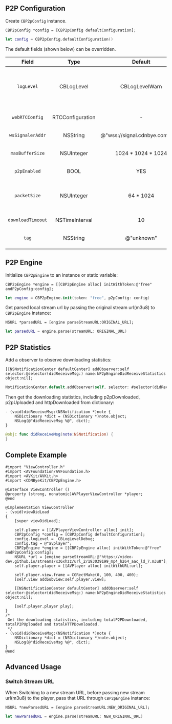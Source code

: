 
## P2P Configuration
Create `CBP2pConfig` instance.
```ObjC
CBP2pConfig *config = [CBP2pConfig defaultConfiguration];
```
```Swift
let config = CBP2pConfig.defaultConfiguration()
```

The default fields (shown below) can be overridden.

| Field | Type | Default | Description |
| :-: | :-: | :-: | :-: |
| `logLevel` | CBLogLevel | CBLogLevelWarn | Print log level(CBLogLevelNone, CBLogLevelDebug, CBLogLevelInfo, CBLogLevelWarn, CBLogLevelError).                                                                                       
| `webRTCConfig` | RTCConfiguration | - | Providing options to configure WebRTC connections.
| `wsSignalerAddr` | NSString | @"wss://signal.cdnbye.com/wss" | The address of signal server.
| `maxBufferSize` | NSUInteger | 1024 * 1024 * 1024 | The max size of binary data that can be stored in the cache for VOD.
| `p2pEnabled` | BOOL | YES | Enable or disable p2p engine.
| `packetSize` | NSUInteger | 64 * 1024 | The maximum package size sent by datachannel, 64KB should work with most of recent browsers.
| `downloadTimeout` | NSTimeInterval | 10 | TS file download timeout.
| `tag` | NSString | @"unknown" | User defined tag which is presented in console.

## P2P Engine
Initialize `CBP2pEngine` to an instance or static variable:
```ObjC
CBP2pEngine *engine = [[CBP2pEngine alloc] initWithToken:@"free" andP2pConfig:config];
```
```Swift
let engine = CBP2pEngine.init(token: "free", p2pConfig: config)
```
Get parsed local stream url by passing the original stream url(m3u8) to `CBP2pEngine` instance:
```ObjC
NSURL *parsedURL = [engine parseStreamURL:ORIGINAL_URL];
```
```Swift
let parsedURL = engine.parse(streamURL: ORIGINAL_URL)
```

## P2P Statistics
Add a observer to observe downloading statistics:
```ObjC
[[NSNotificationCenter defaultCenter] addObserver:self selector:@selector(didReceiveMsg:) name:kP2pEngineDidReceiveStatistics object:nil];
```
```Swift
NotificationCenter.default.addObserver(self, selector: #selector(didReceiveMsg), name: NSNotification.Name(rawValue: kP2pEngineDidReceiveStatistics), object: nil)
```
Then get the downloading statistics, including p2pDownloaded, p2pUploaded and httpDownloaded from dictionary:
```ObjC
- (void)didReceiveMsg:(NSNotification *)note {
    NSDictionary *dict = (NSDictionary *)note.object;
    NSLog(@"didReceiveMsg %@", dict);
}
```
```Swift
@objc func didReceiveMsg(note:NSNotification) {
}
```

## Complete Example
```
#import "ViewController.h"
#import <AVFoundation/AVFoundation.h>
#import <AVKit/AVKit.h>
#import <CDNByeKit/CBP2pEngine.h>

@interface ViewController ()
@property (strong, nonatomic)AVPlayerViewController *player;
@end

@implementation ViewController
- (void)viewDidLoad
{
    [super viewDidLoad];
    
    self.player = [[AVPlayerViewController alloc] init];
    CBP2pConfig *config = [CBP2pConfig defaultConfiguration];
    config.logLevel =  CBLogLevelDebug;
    config.tag = @"avplayer";
    CBP2pEngine *engine = [[CBP2pEngine alloc] initWithToken:@"free" andP2pConfig:config];
    NSURL *url = [engine parseStreamURL:@"https://video-dev.github.io/streams/x36xhzz/url_2/193039199_mp4_h264_aac_ld_7.m3u8"];
    self.player.player = [[AVPlayer alloc] initWithURL:url];
    
    self.player.view.frame = CGRectMake(0, 100, 400, 400);
    [self.view addSubview:self.player.view];
    
    [[NSNotificationCenter defaultCenter] addObserver:self selector:@selector(didReceiveMsg:) name:kP2pEngineDidReceiveStatistics object:nil];
    
    [self.player.player play];
}
/*
 Get the downloading statistics, including totalP2PDownloaded, totalP2PUploaded and totalHTTPDownloaded.
 */
- (void)didReceiveMsg:(NSNotification *)note {
    NSDictionary *dict = (NSDictionary *)note.object;
    NSLog(@"didReceiveMsg %@", dict);
}
@end
```

## Advanced Usage
### Switch Stream URL
When Switching to a new stream URL, before passing new stream url(m3u8) to the player, pass that URL through `CBP2pEngine` instance:
```ObjC
NSURL *newParsedURL = [engine parseStreamURL:NEW_ORIGINAL_URL];
```
```Swift
let newParsedURL = engine.parse(streamURL: NEW_ORIGINAL_URL)
```